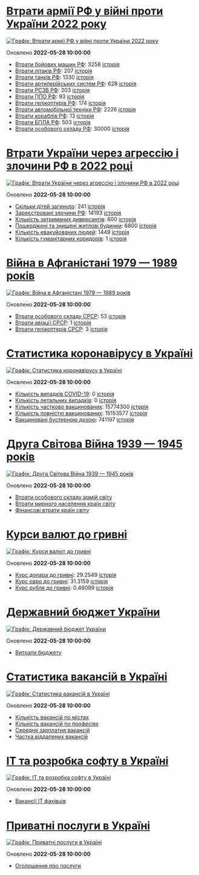 # [Втрати армії РФ у війні проти України 2022 року](https://uadata.net/ukraine-russia-war-2022)
[![Графік: Втрати армії РФ у війні проти України 2022 року](https://uadata.net/screen?459369&u=%2Fukraine-russia-war-2022)](https://uadata.net/ukraine-russia-war-2022)

Оновлено **2022-05-28 10:00:00**

- [Втрати бойових машин РФ](https://uadata.net/ukraine-russia-war-2022/bbm): 3258 [історія](/ukraine-russia-war-2022/bbm.md)
- [Втрати літаків РФ](https://uadata.net/ukraine-russia-war-2022/planes): 207 [історія](/ukraine-russia-war-2022/planes.md)
- [Втрати танків РФ](https://uadata.net/ukraine-russia-war-2022/tanks): 1330 [історія](/ukraine-russia-war-2022/tanks.md)
- [Втрати артилерійських систем РФ](https://uadata.net/ukraine-russia-war-2022/artilery): 628 [історія](/ukraine-russia-war-2022/artilery.md)
- [Втрати РСЗВ РФ](https://uadata.net/ukraine-russia-war-2022/rszv): 203 [історія](/ukraine-russia-war-2022/rszv.md)
- [Втрати ППО РФ](https://uadata.net/ukraine-russia-war-2022/ppo): 93 [історія](/ukraine-russia-war-2022/ppo.md)
- [Втрати гелікоптерів РФ](https://uadata.net/ukraine-russia-war-2022/helicopters): 174 [історія](/ukraine-russia-war-2022/helicopters.md)
- [Втрати автомобільної техніки РФ](https://uadata.net/ukraine-russia-war-2022/auto): 2226 [історія](/ukraine-russia-war-2022/auto.md)
- [Втрати кораблів РФ](https://uadata.net/ukraine-russia-war-2022/ships): 13 [історія](/ukraine-russia-war-2022/ships.md)
- [Втрати БПЛА РФ](https://uadata.net/ukraine-russia-war-2022/bpla): 503 [історія](/ukraine-russia-war-2022/bpla.md)
- [Втрати особового складу РФ](https://uadata.net/ukraine-russia-war-2022/people): 30000 [історія](/ukraine-russia-war-2022/people.md)
# [Втрати України через агрессію і злочини РФ в 2022 році](https://uadata.net/how-many-children-died-from-russia-aggression-2022)
[![Графік: Втрати України через агрессію і злочини РФ в 2022 році](https://uadata.net/screen?459369&u=%2Fhow-many-children-died-from-russia-aggression-2022)](https://uadata.net/how-many-children-died-from-russia-aggression-2022)

Оновлено **2022-05-28 10:00:00**

- [Скільки дітей загинуло](https://uadata.net/how-many-children-died-from-russia-aggression-2022/how-many-children-died): 241 [історія](/how-many-children-died-from-russia-aggression-2022/how-many-children-died.md)
- [Зареєстровані злочини РФ](https://uadata.net/how-many-children-died-from-russia-aggression-2022/registered-crimes): 14193 [історія](/how-many-children-died-from-russia-aggression-2022/registered-crimes.md)
- [Кількість затриманих диверсантів](https://uadata.net/how-many-children-died-from-russia-aggression-2022/number-of-arrested-saboteurs): 600 [історія](/how-many-children-died-from-russia-aggression-2022/number-of-arrested-saboteurs.md)
- [Пошкоджені та знищені житлові будинки](https://uadata.net/how-many-children-died-from-russia-aggression-2022/destroed-or-damanged-living-houses): 6800 [історія](/how-many-children-died-from-russia-aggression-2022/destroed-or-damanged-living-houses.md)
- [Кількість евакуйованих людей](https://uadata.net/how-many-children-died-from-russia-aggression-2022/kilkist-evakuyovanukh): 1449 [історія](/how-many-children-died-from-russia-aggression-2022/kilkist-evakuyovanukh.md)
- [Кількість гуманітарних коридорів](https://uadata.net/how-many-children-died-from-russia-aggression-2022/kilkist-gumanitarnukh-korudoriv): 1 [історія](/how-many-children-died-from-russia-aggression-2022/kilkist-gumanitarnukh-korudoriv.md)
# [Війна в Афганістані 1979 — 1989 років](https://uadata.net/afgan-war-1979-1989)
[![Графік: Війна в Афганістані 1979 — 1989 років](https://uadata.net/screen?459369&u=%2Fafgan-war-1979-1989)](https://uadata.net/afgan-war-1979-1989)

Оновлено **2022-05-28 10:00:00**

- [Втрати особового складу СРСР](https://uadata.net/afgan-war-1979-1989/soviet-army-losses-in-afgan-army): 53 [історія](/afgan-war-1979-1989/soviet-army-losses-in-afgan-army.md)
- [Втрати авіації СРСР](https://uadata.net/afgan-war-1979-1989/soviet-aircraft-losses-in-afgan-war): 1 [історія](/afgan-war-1979-1989/soviet-aircraft-losses-in-afgan-war.md)
- [Втрати гелікоптерів СРСР](https://uadata.net/afgan-war-1979-1989/soviet-helicopters-losses-in-afgan-war): 3 [історія](/afgan-war-1979-1989/soviet-helicopters-losses-in-afgan-war.md)
# [Статистика коронавірусу в Україні](https://uadata.net/coronavirus-in-ukraine)
[![Графік: Статистика коронавірусу в Україні](https://uadata.net/screen?459369&u=%2Fcoronavirus-in-ukraine)](https://uadata.net/coronavirus-in-ukraine)

Оновлено **2022-05-28 10:00:00**

- [Кількість випадків COVID-19](https://uadata.net/coronavirus-in-ukraine/total-cases): 0 [історія](/coronavirus-in-ukraine/total-cases.md)
- [Кількість летальних випадків](https://uadata.net/coronavirus-in-ukraine/totla-deaths): 0 [історія](/coronavirus-in-ukraine/totla-deaths.md)
- [Кількість частково вакцинованих](https://uadata.net/coronavirus-in-ukraine/persons-vaccinated): 15774300 [історія](/coronavirus-in-ukraine/persons-vaccinated.md)
- [Кількість повністю вакцинованих](https://uadata.net/coronavirus-in-ukraine/persons-fully-vaccinated): 15153577 [історія](/coronavirus-in-ukraine/persons-fully-vaccinated.md)
- [Вакциновані бустерною дозою](https://uadata.net/coronavirus-in-ukraine/persons-with-booster): 741197 [історія](/coronavirus-in-ukraine/persons-with-booster.md)
# [Друга Світова Війна 1939 — 1945 років](https://uadata.net/second-world-war)
[![Графік: Друга Світова Війна 1939 — 1945 років](https://uadata.net/screen?459369&u=%2Fsecond-world-war)](https://uadata.net/second-world-war)

Оновлено **2022-05-28 10:00:00**

- [Втрати особового складу армій світу](https://uadata.net/second-world-war/army-loses-by-country-in-second-world-war)
- [Втрати мирного населення країн світу](https://uadata.net/second-world-war/people-losses-in-second-world-war)
- [Фінансові втрати країн світу](https://uadata.net/second-world-war/financial-losses-in-second-world-war)
# [Курси валют до гривні](https://uadata.net/currency-exchange-rate)
[![Графік: Курси валют до гривні](https://uadata.net/screen?459369&u=%2Fcurrency-exchange-rate)](https://uadata.net/currency-exchange-rate)

Оновлено **2022-05-28 10:00:00**

- [Курс долара до гривні](https://uadata.net/currency-exchange-rate/dollar-to-hryvna): 29.2549 [історія](/currency-exchange-rate/dollar-to-hryvna.md)
- [Курс євро до гривні](https://uadata.net/currency-exchange-rate/euro-to-hryvna): 31.3159 [історія](/currency-exchange-rate/euro-to-hryvna.md)
- [Курс рубля до гривні](https://uadata.net/currency-exchange-rate/fubl-to-hryvna): 0.46099 [історія](/currency-exchange-rate/fubl-to-hryvna.md)
# [Державний бюджет України](https://uadata.net/ua-budget)
[![Графік: Державний бюджет України](https://uadata.net/screen?459369&u=%2Fua-budget)](https://uadata.net/ua-budget)

Оновлено **2022-05-28 10:00:00**

- [Витрати бюджету](https://uadata.net/ua-budget/expenses)
# [Статистика вакансій в Україні](https://uadata.net/work-positions)
[![Графік: Статистика вакансій в Україні](https://uadata.net/screen?459369&u=%2Fwork-positions)](https://uadata.net/work-positions)

Оновлено **2022-05-28 10:00:00**

- [Кількість вакансій по містах](https://uadata.net/work-positions/cities)
- [Кількість вакансій по професіях](https://uadata.net/work-positions/positions)
- [Середня зарплатня вакансій](https://uadata.net/work-positions/sallaries)
- [Частка віддалених вакансій](https://uadata.net/work-positions/remote)
# [ІТ та розробка софту в Україні](https://uadata.net/it-industry)
[![Графік: ІТ та розробка софту в Україні](https://uadata.net/screen?459369&u=%2Fit-industry)](https://uadata.net/it-industry)

Оновлено **2022-05-28 10:00:00**

- [Вакансії ІТ фахівців](https://uadata.net/it-industry/programming-languages)
# [Приватні послуги в Україні](https://uadata.net/business-services)
[![Графік: Приватні послуги в Україні](https://uadata.net/screen?459369&u=%2Fbusiness-services)](https://uadata.net/business-services)

Оновлено **2022-05-28 10:00:00**

- [Оголошення про послуги](https://uadata.net/business-services/services)
